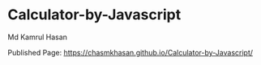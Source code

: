 # Calculator-by-Javascript

Md Kamrul Hasan

Published Page: https://chasmkhasan.github.io/Calculator-by-Javascript/
